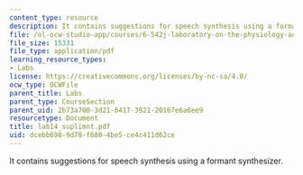 ```yaml
---
content_type: resource
description: It contains suggestions for speech synthesis using a formant synthesizer.
file: /ol-ocw-studio-app/courses/6-542j-laboratory-on-the-physiology-acoustics-and-perception-of-speech-fall-2005/dcebb6989d78f6804be5ce4c411d62ce_lab14_suplimnt.pdf
file_size: 15331
file_type: application/pdf
learning_resource_types:
- Labs
license: https://creativecommons.org/licenses/by-nc-sa/4.0/
ocw_type: OCWFile
parent_title: Labs
parent_type: CourseSection
parent_uid: 2b73a700-3d21-6417-3921-20167e6a6ee9
resourcetype: Document
title: lab14_suplimnt.pdf
uid: dcebb698-9d78-f680-4be5-ce4c411d62ce
---
```

It contains suggestions for speech synthesis using a formant synthesizer.